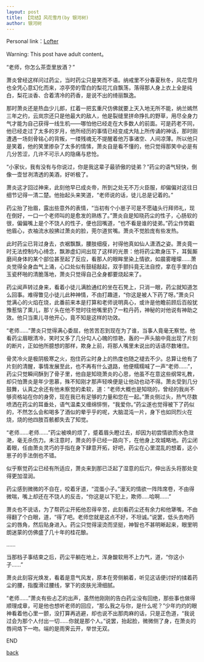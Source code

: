 ```yaml
---
layout: post
title: 【完结】风花雪月(by 银河树)
author: 银河树
---
```


Personal link：[Lofter](https://yinheshu.lofter.com/)

Warning: This post have adult content。



“老师，你怎么茶壶里放酒？”

萧炎曾经这样问过药尘，当时药尘只是笑而不语。纳戒里不分春夏秋冬，风花雪月也全凭心意幻化而来，凉亭旁的雪白的梨花兀自飘荡，落得那人身上衣上全是纯白，梨花淡香、合着清冷的药香，是说不出的绮丽飘逸。

那时萧炎还是热血少儿郎，扛着一把玄重尺仿佛就要上天入地无所不能，纳兰嫣然三年之约，云岚宗还只是他最大的敌人，他是裂缝里拼命挣扎的野草，用尽全身力气才能为自己获得一线生机——哪怕他已经走在大多数人的前面。可是药老不同，他已经走过了太多的岁月，他所经历的事情已经变成大陆上所传诵的神话，那时刚遭遇一场刻骨铭心的背叛，一缕残魂无不提醒着他万事诸空、人间凉薄。所以他只是笑着，他的笑里掺杂了太多的情愫，萧炎自是看不懂的，他只觉得那笑中必是有几分苦涩，几许不可示人的隐痛与悲怆。

“小家伙，我有没有与你说过，你是我这辈子最骄傲的徒弟？”药尘的语气轻快，倒像一壶甘冽清透的美酒，好听极了。

萧炎这才回过神来，此刻他早已成炎帝，所到之处无不万火臣服，却偏偏对这往日细节记得一清二楚。他抬起头来笑道，“老师说的话，徒儿总是记着的。”

药尘抬了抬眉，露出些意外的表情，“当初有个小崽子可是不愿磕头行拜师礼，现在倒好，一口一个老师叫的是愈发的熟练了。”萧炎自是知晓药尘的性子，心肠软的很，偏偏嘴上是个不饶人的性子，便也回嘴道，“也不看是谁的徒弟。”药尘作势戳他眉心，衣袖流水般拂过萧炎的脸，莞尔道贫嘴。萧炎不觉脸庞有些发热。

此时药尘已背过身去，衣裾飘飘，腰肢细瘦，衬得他真如仙人潇洒之姿。萧炎竟一时无法控制内心绮念，飘渺虚幻间出现了这样的光景：他将药尘欺身压下，耳鬓厮磨间身体的某个部位甚至起了反应，看那人的眼眸里染上情欲，如晨雾曈曚……萧炎觉得全身血气上涌，心口处似有鼓槌敲起，双手颤抖竟无法自控，拿在手里的白玉瓷杯啪的清脆落地，萧炎只觉得自己全身都要烧起来了。

药尘闻声转过身来，看着小徒儿满脸通红的坐在石凳上，只消一眼，药尘就知道怎么回事。难得瞥见小徒儿此种神情，不由打趣道，“你这是被人下药了呀。”萧炎只觉满心的火焰在烧，此番前来本是打算和老师说明真心，或许是他瞻前顾后百般犹豫惹恼了熏儿，那丫头在他不觉时往他嘴里扔了一粒丹药，神秘的对他说有神助之效。他只当熏儿寻他开心，竟不知是这样的功效。

“老师……”萧炎只觉得满心委屈，他苦苦忍到现在为了谁，当事人竟毫无察觉。他看药尘眉眼清冷，笑时又多了几分勾人心魄的惊艳，轰的一声头脑中竟出现了片刻的断片，正如他所臆想的那样，欺身上前，将那人嘴里未说出的话语尽数堵住。

骨灵冷火是极阴极寒之火，抱住药尘时身上的热度也随之褪去不少。总算让他有了片刻的清醒，事情发展至此，也不再有什么退路，他便糯糯喊了一声“老师……”，药尘只觉瞬间酥到了骨子里，他自是知晓萧炎的心思，他虽不在意这些纲常礼教，却只怕萧炎是年少思慕，殊不知刚才那声轻唤便是让他动也动不得。萧炎受到几分鼓舞，认真之余还有他未察觉的柔软，道：“老师大概也是知晓的，曾经的我尚不够资格站在你的身旁，现在我已有足够的力量和您在一起。”萧炎侧过头，热气尽数喷洒在药尘的耳垂处，语气温柔又缠绵悱恻，“我爱你。”药尘遂也觉得被下了药似的，不然怎么会和喝多了酒似的晕乎乎的呢，大脑混沌一片，身下也如同烈火在烧，烧的他四肢百骸都失去了知觉。

“老师……老师……”药尘被唤的烦了，蹙着眉头瞪过去，却因为初尝情欲而水色潋滟，毫无杀伤力。未注意时，萧炎的手已经一路向下，在他身上攻城略地。药尘闭着眼，任由萧炎灵巧的手指在身下肆意开拓，好吧，药尘在心里混乱的想着，这小崽子的手法倒也不错。

似乎察觉药尘已经有所适应，萧炎来到那已泛起了湿意的后穴，伸出舌头将那处变得更加湿润。

药尘感到微微的不自在，咬着牙道，“混蛋小子。”漫天的情欲一阵阵席卷，不由得微喘，嘴上却还在不饶人的反击，“你这是以下犯上，欺师.....哈啊......”

萧炎也不说话，为了帮药尘开拓他忍得辛苦，此刻看药尘还有余力和他犟嘴，不由得翻了个白眼，道，“得了吧。老师您就是这点不好，不坦诚。”说罢，低头去吻药尘的唇角，然后贴身进入。药尘只觉得滚烫而坚挺，神智也不甚明晰起来，眼里明朗迷蒙的仿佛盛了几十年的桂花酿。

……

当那档子事结束之后，药尘平躺在地上，浑身酸软用不上力气，道，“你这小子......”

萧炎此刻容光焕发，看着是意气风发，原本在旁侧躺着，听见这话便讨好的揉着药尘的腰，指腹滑过腰线，掌下的皮肤光滑细腻。

“老师……”萧炎有些忐忑的出声，虽然他刚刚的告白药尘没有回绝，那些事也做得顺理成章，可是他也想听老师的回应，“那么我之与你，是什么呢？”少年灼灼的眼神看着他心里一颤，没打算再逃避，却也说不出那肉麻的话，只是正色道，“我说过会为那个人付出一切……你就是那个人。”说罢，抬起脸，微微侧了身，在萧炎的唇间烙下一吻。端的是雨霁云开，举世无双。

END

[back](https://allforyanchen.github.io/)
